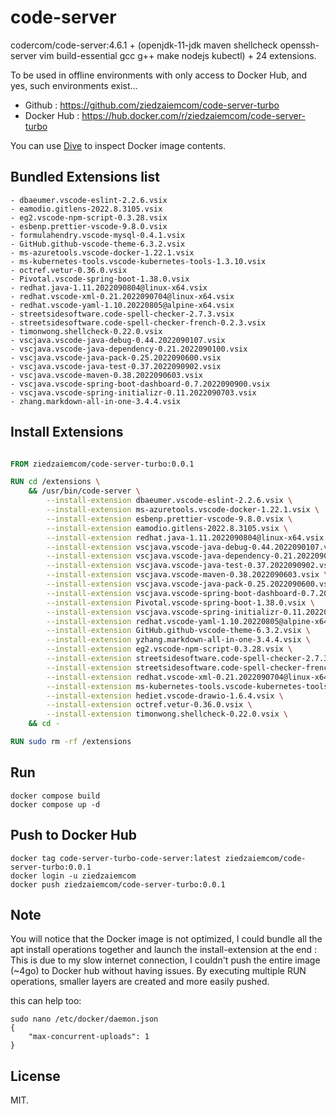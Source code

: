 # code-server

codercom/code-server:4.6.1 + (openjdk-11-jdk maven shellcheck openssh-server vim build-essential gcc g++ make nodejs kubectl) + 24 extensions.

To be used in offline environments with only access to Docker Hub, and yes, such environments exist...

- Github : https://github.com/ziedzaiemcom/code-server-turbo
- Docker Hub : https://hub.docker.com/r/ziedzaiemcom/code-server-turbo

You can use [Dive](https://github.com/wagoodman/dive) to inspect Docker image contents.

## Bundled Extensions list

```
- dbaeumer.vscode-eslint-2.2.6.vsix
- eamodio.gitlens-2022.8.3105.vsix
- eg2.vscode-npm-script-0.3.28.vsix
- esbenp.prettier-vscode-9.8.0.vsix
- formulahendry.vscode-mysql-0.4.1.vsix
- GitHub.github-vscode-theme-6.3.2.vsix
- ms-azuretools.vscode-docker-1.22.1.vsix
- ms-kubernetes-tools.vscode-kubernetes-tools-1.3.10.vsix
- octref.vetur-0.36.0.vsix
- Pivotal.vscode-spring-boot-1.38.0.vsix
- redhat.java-1.11.2022090804@linux-x64.vsix
- redhat.vscode-xml-0.21.2022090704@linux-x64.vsix
- redhat.vscode-yaml-1.10.20220805@alpine-x64.vsix
- streetsidesoftware.code-spell-checker-2.7.3.vsix
- streetsidesoftware.code-spell-checker-french-0.2.3.vsix
- timonwong.shellcheck-0.22.0.vsix
- vscjava.vscode-java-debug-0.44.2022090107.vsix
- vscjava.vscode-java-dependency-0.21.2022090100.vsix
- vscjava.vscode-java-pack-0.25.2022090600.vsix
- vscjava.vscode-java-test-0.37.2022090902.vsix
- vscjava.vscode-maven-0.38.2022090603.vsix
- vscjava.vscode-spring-boot-dashboard-0.7.2022090900.vsix
- vscjava.vscode-spring-initializr-0.11.2022090703.vsix
- zhang.markdown-all-in-one-3.4.4.vsix
```

## Install Extensions  

```Dockerfile

FROM ziedzaiemcom/code-server-turbo:0.0.1

RUN cd /extensions \
    && /usr/bin/code-server \
        --install-extension dbaeumer.vscode-eslint-2.2.6.vsix \
        --install-extension ms-azuretools.vscode-docker-1.22.1.vsix \
        --install-extension esbenp.prettier-vscode-9.8.0.vsix \
        --install-extension eamodio.gitlens-2022.8.3105.vsix \
        --install-extension redhat.java-1.11.2022090804@linux-x64.vsix \
        --install-extension vscjava.vscode-java-debug-0.44.2022090107.vsix \
        --install-extension vscjava.vscode-java-dependency-0.21.2022090100.vsix \
        --install-extension vscjava.vscode-java-test-0.37.2022090902.vsix \
        --install-extension vscjava.vscode-maven-0.38.2022090603.vsix \
        --install-extension vscjava.vscode-java-pack-0.25.2022090600.vsix \
        --install-extension vscjava.vscode-spring-boot-dashboard-0.7.2022090900.vsix \
        --install-extension Pivotal.vscode-spring-boot-1.38.0.vsix \
        --install-extension vscjava.vscode-spring-initializr-0.11.2022090703.vsix \
        --install-extension redhat.vscode-yaml-1.10.20220805@alpine-x64.vsix \
        --install-extension GitHub.github-vscode-theme-6.3.2.vsix \
        --install-extension yzhang.markdown-all-in-one-3.4.4.vsix \
        --install-extension eg2.vscode-npm-script-0.3.28.vsix \
        --install-extension streetsidesoftware.code-spell-checker-2.7.3.vsix \
        --install-extension streetsidesoftware.code-spell-checker-french-0.2.3.vsix \
        --install-extension redhat.vscode-xml-0.21.2022090704@linux-x64.vsix \
        --install-extension ms-kubernetes-tools.vscode-kubernetes-tools-1.3.10.vsix \
        --install-extension hediet.vscode-drawio-1.6.4.vsix \
        --install-extension octref.vetur-0.36.0.vsix \
        --install-extension timonwong.shellcheck-0.22.0.vsix \
    && cd -

RUN sudo rm -rf /extensions
```

## Run

```
docker compose build
docker compose up -d
```

## Push to Docker Hub

```
docker tag code-server-turbo-code-server:latest ziedzaiemcom/code-server-turbo:0.0.1
docker login -u ziedzaiemcom
docker push ziedzaiemcom/code-server-turbo:0.0.1
```

## Note

You will notice that the Docker image is not optimized, I could bundle all the apt install operations together and launch the install-extension at the end : This is due to my slow internet connection, I couldn't push the entire image (~4go) to Docker hub without having issues. By executing multiple RUN operations, smaller layers are created and more easily pushed.

this can help too:
```
sudo nano /etc/docker/daemon.json
{
    "max-concurrent-uploads": 1
}

```

## License

MIT.
